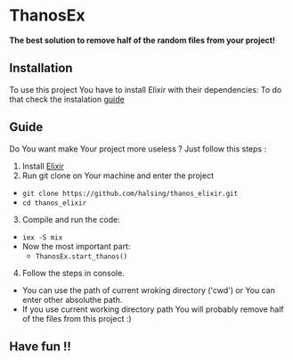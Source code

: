 # ThanosEx

**The best solution to remove half of the random files from your project!**

## Installation

To use this project You have to install Elixir with their dependencies:
To do that check the instalation [guide](https://elixir-lang.org/install.html)


## Guide
Do You want make Your project more useless ? 
Just follow this steps :

1. Install [Elixir](https://elixir-lang.org/install.html)
2. Run git clone on Your machine and enter the project
  * ``` git clone https://github.com/halsing/thanos_elixir.git ```
  * ``` cd thanos_elixir ```

3. Compile and run the code:
  * ``` iex -S mix ```
  * Now the most  important part:
    * ``` ThanosEx.start_thanos() ```

4. Follow the steps in console. 
  * You can use the path of current wroking directory ('cwd') or You can enter other absoluthe path.
  * If you use current working directory path You will probably remove half of the files from this project :)

## Have fun !!

